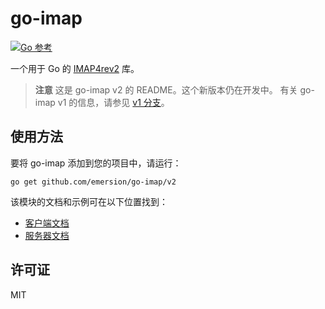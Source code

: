 # go-imap

[![Go 参考](https://pkg.go.dev/badge/github.com/emersion/go-imap/v2.svg)](https://pkg.go.dev/github.com/emersion/go-imap/v2)

一个用于 Go 的 [IMAP4rev2] 库。

> **注意**
> 这是 go-imap v2 的 README。这个新版本仍在开发中。
> 有关 go-imap v1 的信息，请参见 [v1 分支]。

## 使用方法

要将 go-imap 添加到您的项目中，请运行：

    go get github.com/emersion/go-imap/v2

该模块的文档和示例可在以下位置找到：

- [客户端文档]
- [服务器文档]

## 许可证

MIT

[IMAP4rev2]: https://www.rfc-editor.org/rfc/rfc9051.html
[v1 分支]: https://github.com/emersion/go-imap/tree/v1
[客户端文档]: https://pkg.go.dev/github.com/emersion/go-imap/v2/imapclient
[服务器文档]: https://pkg.go.dev/github.com/emersion/go-imap/v2/imapserver
